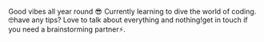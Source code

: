 Good vibes all year round 😎 
Currently learning to dive the world of coding. 🤓have any tips?
Love to talk about everything and nothing!get in touch if you need a brainstorming partner⚡.





